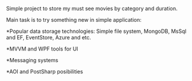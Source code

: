Simple project to store my must see movies by category and duration. 

Main task is to try something new in simple application: 

*Popular data storage technologies: Simple file system, MongoDB, MsSql and EF, EventStore, Azure and etc.

*MVVM and WPF tools for UI

*Messaging systems

*AOI and PostSharp posibilities

